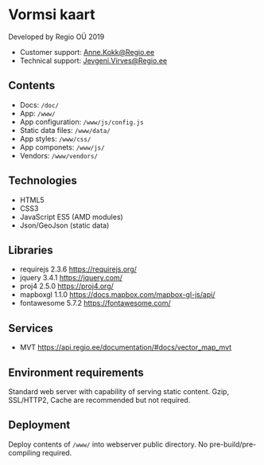 # Vormsi kaart

Developed by Regio OÜ 2019

* Customer support:   Anne.Kokk@Regio.ee
* Technical support:  Jevgeni.Virves@Regio.ee



## Contents

* Docs:               `/doc/`
* App:                `/www/`
* App configuration:  `/www/js/config.js` 
* Static data files:  `/www/data/`
* App styles:         `/www/css/`
* App componets:      `/www/js/`
* Vendors:            `/www/vendors/`



## Technologies

* HTML5
* CSS3
* JavaScript ES5 (AMD modules)
* Json/GeoJson (static data)



## Libraries

* requirejs       2.3.6   https://requirejs.org/
* jquery          3.4.1   https://jquery.com/
* proj4           2.5.0   https://proj4.org/
* mapboxgl        1.1.0   https://docs.mapbox.com/mapbox-gl-js/api/
* fontawesome     5.7.2   https://fontawesome.com/



## Services

* MVT             https://api.regio.ee/documentation/#docs/vector_map_mvt



## Environment requirements

Standard web server with capability of serving static content.
Gzip, SSL/HTTP2, Cache are recommended but not required.



## Deployment

Deploy contents of `/www/` into webserver public directory.
No pre-build/pre-compiling required.
